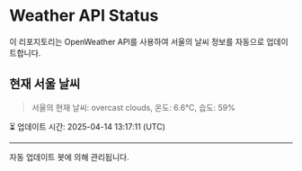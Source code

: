 
# Weather API Status

이 리포지토리는 OpenWeather API를 사용하여 서울의 날씨 정보를 자동으로 업데이트합니다.

## 현재 서울 날씨
> 서울의 현재 날씨: overcast clouds, 온도: 6.6°C, 습도: 59%

⏳ 업데이트 시간: 2025-04-14 13:17:11 (UTC)

---
자동 업데이트 봇에 의해 관리됩니다.
